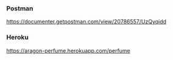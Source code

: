 
### Postman
https://documenter.getpostman.com/view/20786557/UzQyqidd

### Heroku
https://aragon-perfume.herokuapp.com/perfume
